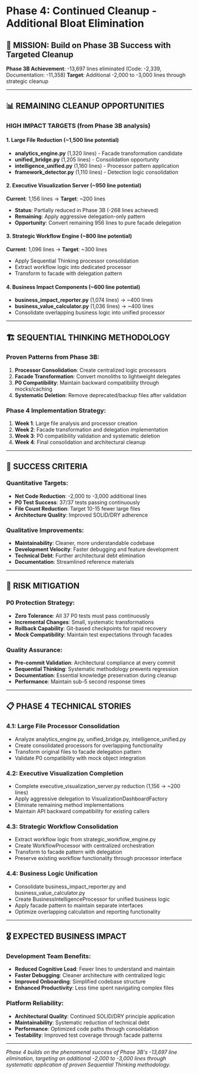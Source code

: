 # Phase 4: Continued Cleanup - Additional Bloat Elimination

## 🎯 MISSION: Build on Phase 3B Success with Targeted Cleanup

**Phase 3B Achievement**: -13,697 lines eliminated (Code: -2,339, Documentation: -11,358)
**Target**: Additional -2,000 to -3,000 lines through strategic cleanup

---

## 📊 REMAINING CLEANUP OPPORTUNITIES

### **HIGH IMPACT TARGETS** (from Phase 3B analysis)

#### 1. **Large File Reduction** (~1,500 line potential)
- **analytics_engine.py** (1,320 lines) - Facade transformation candidate
- **unified_bridge.py** (1,205 lines) - Consolidation opportunity
- **intelligence_unified.py** (1,160 lines) - Processor pattern application
- **framework_detector.py** (1,110 lines) - Detection logic consolidation

#### 2. **Executive Visualization Server** (~950 line potential)
**Current**: 1,156 lines → **Target**: ~200 lines
- **Status**: Partially reduced in Phase 3B (-268 lines achieved)
- **Remaining**: Apply aggressive delegation-only pattern
- **Opportunity**: Convert remaining 956 lines to pure facade delegation

#### 3. **Strategic Workflow Engine** (~800 line potential)
**Current**: 1,096 lines → **Target**: ~300 lines
- Apply Sequential Thinking processor consolidation
- Extract workflow logic into dedicated processor
- Transform to facade with delegation pattern

#### 4. **Business Impact Components** (~600 line potential)
- **business_impact_reporter.py** (1,074 lines) → ~400 lines
- **business_value_calculator.py** (1,036 lines) → ~400 lines
- Consolidate overlapping business logic into unified processor

---

## 🏗️ SEQUENTIAL THINKING METHODOLOGY

### **Proven Patterns from Phase 3B:**
1. **Processor Consolidation**: Create centralized logic processors
2. **Facade Transformation**: Convert monoliths to lightweight delegates
3. **P0 Compatibility**: Maintain backward compatibility through mocks/caching
4. **Systematic Deletion**: Remove deprecated/backup files after validation

### **Phase 4 Implementation Strategy:**
1. **Week 1**: Large file analysis and processor creation
2. **Week 2**: Facade transformation and delegation implementation
3. **Week 3**: P0 compatibility validation and systematic deletion
4. **Week 4**: Final consolidation and architectural cleanup

---

## 🎯 SUCCESS CRITERIA

### **Quantitative Targets:**
- **Net Code Reduction**: -2,000 to -3,000 additional lines
- **P0 Test Success**: 37/37 tests passing continuously
- **File Count Reduction**: Target 10-15 fewer large files
- **Architecture Quality**: Improved SOLID/DRY adherence

### **Qualitative Improvements:**
- **Maintainability**: Cleaner, more understandable codebase
- **Development Velocity**: Faster debugging and feature development
- **Technical Debt**: Further architectural debt elimination
- **Documentation**: Streamlined reference materials

---

## 🚀 RISK MITIGATION

### **P0 Protection Strategy:**
- **Zero Tolerance**: All 37 P0 tests must pass continuously
- **Incremental Changes**: Small, systematic transformations
- **Rollback Capability**: Git-based checkpoints for rapid recovery
- **Mock Compatibility**: Maintain test expectations through facades

### **Quality Assurance:**
- **Pre-commit Validation**: Architectural compliance at every commit
- **Sequential Thinking**: Systematic methodology prevents regression
- **Documentation**: Essential knowledge preservation during cleanup
- **Performance**: Maintain sub-5 second response times

---

## 📋 PHASE 4 TECHNICAL STORIES

### **4.1: Large File Processor Consolidation**
- Analyze analytics_engine.py, unified_bridge.py, intelligence_unified.py
- Create consolidated processors for overlapping functionality
- Transform original files to facade delegation pattern
- Validate P0 compatibility with mock object integration

### **4.2: Executive Visualization Completion**
- Complete executive_visualization_server.py reduction (1,156 → ~200 lines)
- Apply aggressive delegation to VisualizationDashboardFactory
- Eliminate remaining method implementations
- Maintain API backward compatibility for existing callers

### **4.3: Strategic Workflow Consolidation**
- Extract workflow logic from strategic_workflow_engine.py
- Create WorkflowProcessor with centralized orchestration
- Transform to facade pattern with delegation
- Preserve existing workflow functionality through processor interface

### **4.4: Business Logic Unification**
- Consolidate business_impact_reporter.py and business_value_calculator.py
- Create BusinessIntelligenceProcessor for unified business logic
- Apply facade pattern to maintain separate interfaces
- Optimize overlapping calculation and reporting functionality

---

## 🎖️ EXPECTED BUSINESS IMPACT

### **Development Team Benefits:**
- **Reduced Cognitive Load**: Fewer lines to understand and maintain
- **Faster Debugging**: Cleaner architecture with centralized logic
- **Improved Onboarding**: Simplified codebase structure
- **Enhanced Productivity**: Less time spent navigating complex files

### **Platform Reliability:**
- **Architectural Quality**: Continued SOLID/DRY principle application
- **Maintainability**: Systematic reduction of technical debt
- **Performance**: Optimized code paths through consolidation
- **Testability**: Improved test coverage through facade patterns

---

*Phase 4 builds on the phenomenal success of Phase 3B's -13,697 line elimination, targeting an additional -2,000 to -3,000 lines through systematic application of proven Sequential Thinking methodology.*
